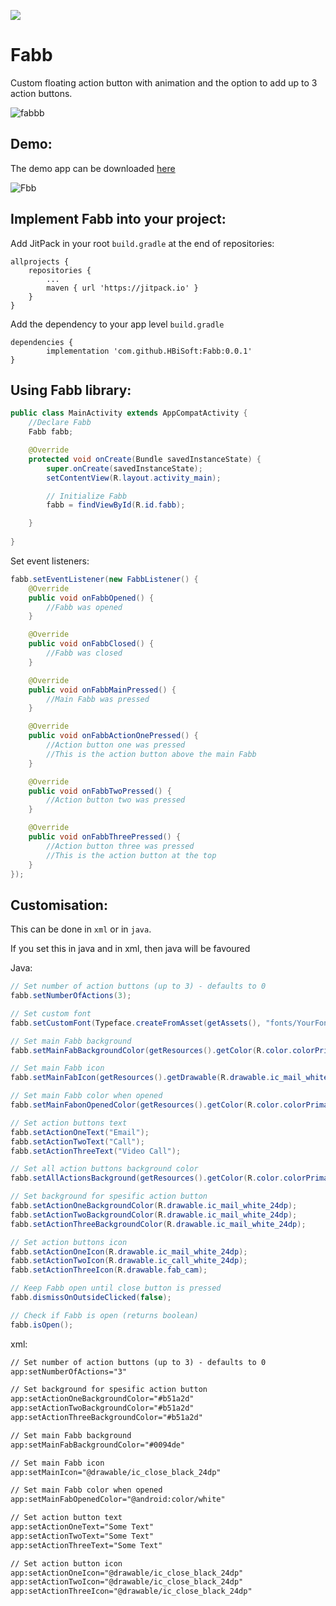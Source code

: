 [![](https://jitpack.io/v/HBiSoft/PickiT.svg)](https://jitpack.io/#HBiSoft/Fabb)

# Fabb

Custom floating action button with animation and the option to add up to 3 action buttons.

![fabbb](https://user-images.githubusercontent.com/35602540/75350983-10595600-58b0-11ea-9d11-72e2440644de.png)


Demo:
---

The demo app can be downloaded [here](https://github.com/HBiSoft/Fabb/releases/download/0.0.1/FabbDemo.apk)

![Fbb](https://user-images.githubusercontent.com/35602540/75451010-790c0580-5978-11ea-8ae9-1f8716e2210d.gif)

Implement Fabb into your project:
---

Add JitPack in your root `build.gradle` at the end of repositories:

	allprojects {
		repositories {
			...
			maven { url 'https://jitpack.io' }
		}
	}
  
Add the dependency to your app level `build.gradle`

	dependencies {
	        implementation 'com.github.HBiSoft:Fabb:0.0.1'
	}


Using Fabb library:
---

```java
public class MainActivity extends AppCompatActivity {
    //Declare Fabb
    Fabb fabb;

    @Override
    protected void onCreate(Bundle savedInstanceState) {
        super.onCreate(savedInstanceState);
        setContentView(R.layout.activity_main);

        // Initialize Fabb
        fabb = findViewById(R.id.fabb);

    }
    
}
```
Set event listeners:
```java
fabb.setEventListener(new FabbListener() {
    @Override
    public void onFabbOpened() {
        //Fabb was opened
    }

    @Override
    public void onFabbClosed() {
        //Fabb was closed
    }

    @Override
    public void onFabbMainPressed() {
        //Main Fabb was pressed
    }

    @Override
    public void onFabbActionOnePressed() {
        //Action button one was pressed
        //This is the action button above the main Fabb
    }

    @Override
    public void onFabbTwoPressed() {
        //Action button two was pressed
    }

    @Override
    public void onFabbThreePressed() {
        //Action button three was pressed
        //This is the action button at the top
    }
});
```

Customisation:
---
This can be done in `xml` or in `java`.

If you set this in java and in xml, then java will be favoured

Java:
```java
// Set number of action buttons (up to 3) - defaults to 0
fabb.setNumberOfActions(3);

// Set custom font
fabb.setCustomFont(Typeface.createFromAsset(getAssets(), "fonts/YourFont.otf"));

// Set main Fabb background
fabb.setMainFabBackgroundColor(getResources().getColor(R.color.colorPrimary));

// Set main Fabb icon
fabb.setMainFabIcon(getResources().getDrawable(R.drawable.ic_mail_white_24dp));

// Set main Fabb color when opened
fabb.setMainFabonOpenedColor(getResources().getColor(R.color.colorPrimary));

// Set action buttons text
fabb.setActionOneText("Email");
fabb.setActionTwoText("Call");
fabb.setActionThreeText("Video Call");

// Set all action buttons background color
fabb.setAllActionsBackground(getResources().getColor(R.color.colorPrimary));

// Set background for spesific action button
fabb.setActionOneBackgroundColor(R.drawable.ic_mail_white_24dp);
fabb.setActionTwoBackgroundColor(R.drawable.ic_mail_white_24dp);
fabb.setActionThreeBackgroundColor(R.drawable.ic_mail_white_24dp);

// Set action buttons icon
fabb.setActionOneIcon(R.drawable.ic_mail_white_24dp);
fabb.setActionTwoIcon(R.drawable.ic_call_white_24dp);
fabb.setActionThreeIcon(R.drawable.fab_cam);

// Keep Fabb open until close button is pressed
fabb.dismissOnOutsideClicked(false);

// Check if Fabb is open (returns boolean)
fabb.isOpen();
```
xml:
```xml
// Set number of action buttons (up to 3) - defaults to 0
app:setNumberOfActions="3"

// Set background for spesific action button
app:setActionOneBackgroundColor="#b51a2d"
app:setActionTwoBackgroundColor="#b51a2d"
app:setActionThreeBackgroundColor="#b51a2d"

// Set main Fabb background
app:setMainFabBackgroundColor="#0094de"

// Set main Fabb icon
app:setMainIcon="@drawable/ic_close_black_24dp"

// Set main Fabb color when opened
app:setMainFabOpenedColor="@android:color/white"

// Set action button text
app:setActionOneText="Some Text"
app:setActionTwoText="Some Text"
app:setActionThreeText="Some Text"

// Set action button icon
app:setActionOneIcon="@drawable/ic_close_black_24dp"
app:setActionTwoIcon="@drawable/ic_close_black_24dp"
app:setActionThreeIcon="@drawable/ic_close_black_24dp"
```
